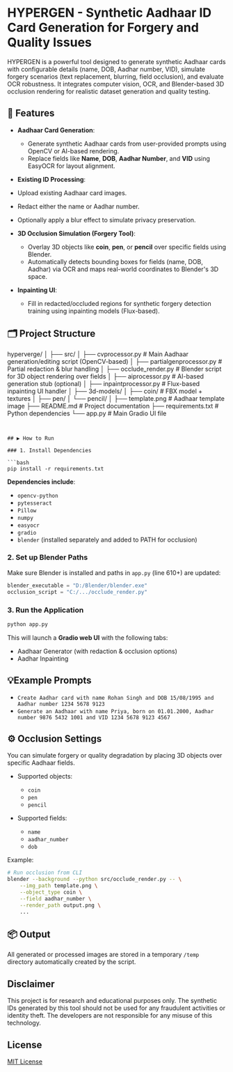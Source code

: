 
# HYPERGEN - Synthetic Aadhaar ID Card Generation for Forgery and Quality Issues

HYPERGEN is a powerful tool designed to generate synthetic Aadhaar cards with configurable details (name, DOB, Aadhar number, VID), simulate forgery scenarios (text replacement, blurring, field occlusion), and evaluate OCR robustness. It integrates computer vision, OCR, and Blender-based 3D occlusion rendering for realistic dataset generation and quality testing.



## 🔧 Features

- **Aadhaar Card Generation**:
  - Generate synthetic Aadhaar cards from user-provided prompts using OpenCV or AI-based rendering.
  - Replace fields like **Name**, **DOB**, **Aadhar Number**, and **VID** using  EasyOCR for layout alignment.

-  **Existing ID Processing**:
  - Upload existing Aadhaar card images.
  - Redact either the name or Aadhar number.
  - Optionally apply a blur effect to simulate privacy preservation.

- **3D Occlusion Simulation (Forgery Tool)**:
  - Overlay 3D objects like **coin**, **pen**, or **pencil** over specific fields using Blender.
  - Automatically detects bounding boxes for fields (name, DOB, Aadhar) via OCR and maps real-world coordinates to Blender's 3D space.

- **Inpainting UI**:
  - Fill in redacted/occluded regions for synthetic forgery detection training using inpainting models (Flux-based).



## 🗂️ Project Structure



hyperverge/
│
├── src/
│ ├── cvprocessor.py # Main Aadhaar generation/editing script (OpenCV-based)
│ ├── partialgenprocessor.py # Partial redaction & blur handling
│ ├── occlude_render.py # Blender script for 3D object rendering over fields
│ ├── aiprocessor.py # AI-based generation stub (optional)
│ ├── inpaintprocessor.py # Flux-based inpainting UI handler
│
├── 3d-models/
│ ├── coin/ # FBX model + textures
│ ├── pen/
│ └── pencil/
│
├── template.png # Aadhaar template image
├── README.md # Project documentation
├── requirements.txt # Python dependencies
└── app.py # Main Gradio UI file

````


## ▶️ How to Run

### 1. Install Dependencies

```bash
pip install -r requirements.txt
````

**Dependencies include**:

* `opencv-python`
* `pytesseract`
* `Pillow`
* `numpy`
* `easyocr`
* `gradio`
* `blender` (installed separately and added to PATH for occlusion)

### 2. Set up Blender Paths

Make sure Blender is installed and paths in `app.py` (line 610+) are updated:

```python
blender_executable = "D:/Blender/blender.exe"
occlusion_script = "C:/.../occlude_render.py"
```

### 3. Run the Application

```bash
python app.py
```

This will launch a **Gradio web UI** with the following tabs:

* Aadhaar Generator (with redaction & occlusion options)
* Aadhar Inpainting



## 💡Example Prompts

* `Create Aadhar card with name Rohan Singh and DOB 15/08/1995 and Aadhar number 1234 5678 9123`
* `Generate an Aadhaar with name Priya, born on 01.01.2000, Aadhar number 9876 5432 1001 and VID 1234 5678 9123 4567`



## ⚙️ Occlusion Settings

You can simulate forgery or quality degradation by placing 3D objects over specific Aadhaar fields.

* Supported objects:

  * `coin`
  * `pen`
  * `pencil`

* Supported fields:

  * `name`
  * `aadhar_number`
  * `dob`

Example:

```bash
# Run occlusion from CLI
blender --background --python src/occlude_render.py -- \
    --img_path template.png \
    --object_type coin \
    --field aadhar_number \
    --render_path output.png \
    ...
```



## 📦 Output

All generated or processed images are stored in a temporary `/temp` directory automatically created by the script.



## Disclaimer

This project is for research and educational purposes only. The synthetic IDs generated by this tool should not be used for any fraudulent activities or identity theft. The developers are not responsible for any misuse of this technology.

## License

[MIT License](LICENSE)
